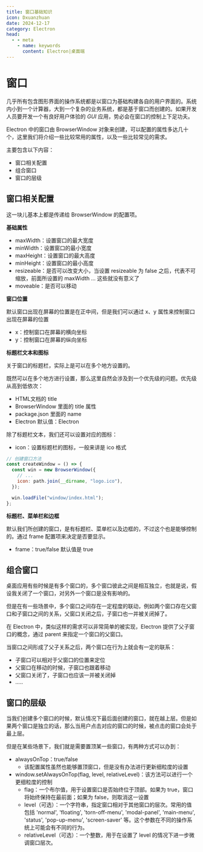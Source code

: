 ```yaml
---
title: 窗口基础知识
icon: Dxuanzhuan
date: 2024-12-17
category: Electron
head:
  - - meta
    - name: keywords
      content: Electron|桌面端
---
```


# 窗口

几乎所有包含图形界面的操作系统都是以窗口为基础构建各自的用户界面的。系统内小到一个计算器，大到一个复杂的业务系统，都是基于窗口而创建的。如果开发人员要开发一个有良好用户体验的 _GUI_ 应用，势必会在窗口的控制上下足功夫。

Electron 中的窗口由 BrowserWindow 对象来创建，可以配置的属性多达几十个，这里我们将介绍一些比较常用的属性，以及一些比较常见的需求。

主要包含以下内容：

- 窗口相关配置
- 组合窗口
- 窗口的层级

## 窗口相关配置

这一块儿基本上都是传递给 BrowserWindow 的配置项。

**基础属性**

- maxWidth：设置窗口的最大宽度
- minWidth：设置窗口的最小宽度
- maxHeight：设置窗口的最大高度
- minHeight：设置窗口的最小高度
- resizeable：是否可以改变大小，当设置 resizeable 为 false 之后，代表不可缩放，前面所设置的 maxWidth ... 这些就没有意义了
- moveable：是否可以移动

**窗口位置**

默认窗口出现在屏幕的位置是在正中间，但是我们可以通过 x、y 属性来控制窗口出现在屏幕的位置

- x：控制窗口在屏幕的横向坐标
- y：控制窗口在屏幕的纵向坐标

**标题栏文本和图标**

关于窗口的标题栏，实际上是可以在多个地方设置的。

既然可以在多个地方进行设置，那么这里自然会涉及到一个优先级的问题。优先级从高到低依次：

- HTML文档的 title
- BrowserWindow 里面的 title 属性
- package.json 里面的 name
- Electron 默认值：Electron

除了标题栏文本，我们还可以设置对应的图标：

- icon：设置标题栏的图标，一般来讲是 ico 格式

```js
// 创建窗口方法
const createWindow = () => {
  const win = new BrowserWindow({
    // ...
    icon: path.join(__dirname, "logo.ico"),
  });

  win.loadFile("window/index.html");
};
```

**标题栏、菜单栏和边框**

默认我们所创建的窗口，是有标题栏、菜单栏以及边框的，不过这个也是能够控制的。通过 frame 配置项来决定是否要显示。

- frame：true/false 默认值是 true

## 组合窗口

桌面应用有些时候是有多个窗口的，多个窗口彼此之间是相互独立，也就是说，假设我关闭了一个窗口，对另外一个窗口是没有影响的。

但是在有一些场景中，多个窗口之间存在一定程度的联动，例如两个窗口存在父窗口和子窗口之间的关系，父窗口关闭之后，子窗口也一并被关闭掉了。

在 Electron 中，类似这样的需求可以非常简单的被实现，Electron 提供了父子窗口的概念，通过 parent 来指定一个窗口的父窗口。

当窗口之间形成了父子关系之后，两个窗口在行为上就会有一定的联系：

- 子窗口可以相对于父窗口的位置来定位
- 父窗口在移动的时候，子窗口也跟着移动
- 父窗口关闭了，子窗口也应该一并被关闭掉
- .....

## 窗口的层级

当我们创建多个窗口的时候，默认情况下最后面创建的窗口，就在越上层。但是如果两个窗口是独立的话，那么当用户点击对应的窗口的时候，被点击的窗口会处于最上层。

但是在某些场景下，我们就是需要置顶某一些窗口，有两种方式可以办到：

- alwaysOnTop：true/false
  - 该配置属性虽然也能够置顶窗口，但是没有办法进行更新细粒度的设置
- window.setAlwaysOnTop(flag, level, relativeLevel)：该方法可以进行一个更细粒度的控制
  - flag：一个布尔值，用于设置窗口是否始终位于顶部。如果为 true，窗口将始终保持在最前面；如果为 false，则取消这一设置
  - level（可选）：一个字符串，指定窗口相对于其他窗口的层次。常用的值包括 'normal', 'floating', 'torn-off-menu', 'modal-panel', 'main-menu', 'status', 'pop-up-menu', 'screen-saver' 等。这个参数在不同的操作系统上可能会有不同的行为。
  - relativeLevel（可选）：一个整数，用于在设置了 level 的情况下进一步微调窗口层次。
